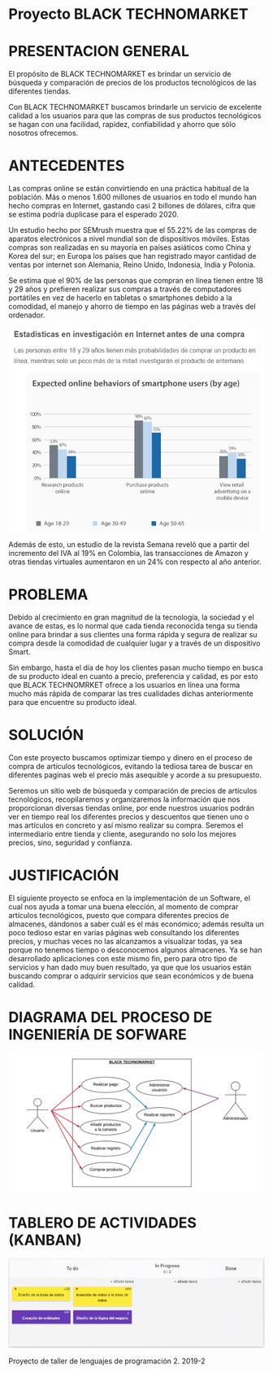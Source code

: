 # Proyecto BLACK TECHNOMARKET

# PRESENTACION GENERAL 

El propósito de BLACK TECHNOMARKET es brindar un servicio de búsqueda y comparación de precios de los productos tecnológicos de las diferentes tiendas. 

Con BLACK TECHNOMARKET buscamos brindarle un servicio de excelente calidad a los usuarios para que las compras de sus productos tecnológicos se hagan con una facilidad, rapidez, confiabilidad y ahorro que sólo nosotros ofrecemos. 

# ANTECEDENTES

Las compras online se están convirtiendo en una práctica habitual  de la población. Más o menos 1.600 millones de usuarios en todo el mundo han hecho compras en Internet, gastando casi 2 billones de dólares, cifra que se estima podría duplicase para el esperado 2020.

Un estudio hecho por SEMrush muestra que el 55.22% de las compras de aparatos electrónicos a nivel mundial son de dispositivos móviles. Estas compras son realizadas en su mayoría en países asiáticos como China y Korea del sur; en Europa los países que han registrado mayor cantidad de ventas por internet son Alemania, Reino Unido, Indonesia, India y Polonia.

Se estima que el 90% de las personas que compran en línea tienen entre 18 y 29 años y prefieren realizar sus compras a través de computadores portátiles en vez de hacerlo en tabletas o smartphones debido a la comodidad, el manejo y ahorro de tiempo en las páginas web a través del ordenador.

![estadisticas](estadisticas.PNG)

Además de esto, un estudio de la revista Semana reveló que a partir del incremento del IVA al 19% en Colombia, las transacciones de Amazon y otras tiendas virtuales aumentaron en un 24% con respecto al año anterior.

# PROBLEMA

Debido al crecimiento en gran magnitud de la tecnología, la sociedad y el avance de estas, es lo normal que cada tienda reconocida tenga su tienda online para brindar a sus clientes una forma rápida y segura de realizar su compra desde la comodidad de cualquier lugar y a través de un dispositivo Smart.

Sin embargo, hasta el día de hoy los clientes pasan mucho tiempo en busca de su producto ideal en cuanto a precio, preferencia y calidad, es por esto que BLACK TECHNOMRKET ofrece a los usuarios en línea una forma mucho más rápida de comparar las tres cualidades dichas anteriormente para que encuentre su producto ideal.

# SOLUCIÓN

Con este proyecto buscamos optimizar tiempo y dinero en el proceso de compra de artículos tecnológicos, evitando la tediosa tarea de buscar en diferentes paginas web el precio más asequible y acorde a su presupuesto.

Seremos un sitio web de búsqueda y comparación de precios de artículos tecnológicos, recopilaremos y organizaremos la información que nos proporcionan diversas tiendas online, por ende nuestros usuarios podrán ver en tiempo real los diferentes precios y descuentos que tienen uno o mas artículos en concreto y así mismo realizar su compra. Seremos el intermediario entre tienda y cliente, asegurando no solo los mejores precios, sino, seguridad y confianza. 

# JUSTIFICACIÓN

El siguiente proyecto se enfoca en la implementación de un Software, el cual nos ayuda a tomar una buena elección, al momento de comprar artículos tecnológicos, puesto que compara diferentes precios de almacenes, dándonos a saber cuál es el más económico; además resulta un poco tedioso estar en varias páginas web consultando los diferentes precios, y muchas veces no las alcanzamos a visualizar todas, ya sea porque no tenemos tiempo o desconocemos algunos almacenes. Ya se han desarrollado aplicaciones con este mismo fin, pero para otro tipo de servicios y han dado muy buen resultado, ya que que los usuarios están buscando comprar o adquirir servicios que sean económicos y de buena calidad.

# DIAGRAMA DEL PROCESO DE INGENIERÍA DE SOFWARE

![Diagrama_Casosdeuso](Diagrama_Casosdeuso.png)

# TABLERO DE ACTIVIDADES (KANBAN)

![TableroActividades](TableroActividades.JPG)


Proyecto de taller de lenguajes de programación 2. 2019-2
